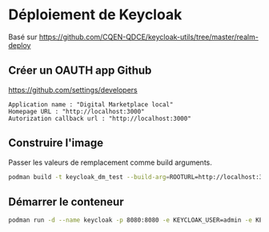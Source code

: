 # Déploiement de Keycloak

Basé sur https://github.com/CQEN-QDCE/keycloak-utils/tree/master/realm-deploy

## Créer un OAUTH app Github

https://github.com/settings/developers

    Application name : "Digital Marketplace local"
    Homepage URL : "http://localhost:3000"
    Autorization callback url : "http://localhost:3000"


## Construire l'image

Passer les valeurs de remplacement comme build arguments.

```bash
podman build -t keycloak_dm_test --build-arg=ROOTURL=http://localhost:3000 --build-arg=GITHUBID=[GITHUB_ID_CRÉÉ]--build-arg=GITHUBSECRET=[GITHUB_SECRET_CRÉÉ] --build-arg=KEYCLOAKURL=http://localhost:8080 .
```

## Démarrer le conteneur

```bash
podman run -d --name keycloak -p 8080:8080 -e KEYCLOAK_USER=admin -e KEYCLOAK_PASSWORD=admin keycloak_dm_test
```